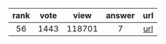 
| rank | vote | view | answer | url |
|:-:|:-:|:-:|:-:|:-:|
|56|1443|118701|7| [url](http://stackoverflow.com/questions/30081275/why-is-1000000000000000-in-range1000000000000001-so-fast-in-python-3) |
